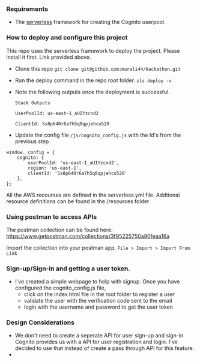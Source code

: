 ### Requirements
- The [serverless](https://serverless.com/) framework for creating the Cognito userpool.

### How to deploy and configure this project

This repo uses the serverless framework to deploy the project. Please install it first. Link provided above.

- Clone this repo `git clone git@github.com:murali44/Hackathon.git`

- Run the deploy command in the repo root folder. `sls deploy -v`

- Note the following outputs once the deployment is successful.

	`Stack Outputs`

	`UserPoolId: us-east-1_aUIYzcnd2`

	`ClientId: 5s8p640r6a7h5q8qpjehco520`

- Update the config file `/js/cognito_config.js` with the Id's from the previous step
```
window._config = {
    cognito: {
        userPoolId: 'us-east-1_aUIYzcnd2',
        region: 'us-east-1',
        clientId: '5s8p640r6a7h5q8qpjehco520'
    },
};
```

All the AWS recourses are defined in the serverless.yml file. Addtional resource definitions can be found in the /resources folder


### Using postman to access APIs

The postman collection can be found here: https://www.getpostman.com/collections/3f95225750a80feaa16a

Import the collection into your postman app. `File > Import > Import From Link` 


### Sign-up/Sign-in and getting a user token.

- I've created a simple webpage to help with signup. Once you have configured the cognito_config.js file, 
	-	click on the index.html file in the root folder to register a user
	-	validate the user with the verification code sent to the email
	-	login with the username and password to get the user token



### Design Considerations
-	We don't need to create a seperate API for user sign-up and sign-in Cognito provides us with a API for user registration and login. I've decided to use that instead of create a pass through API for this feature.
-	